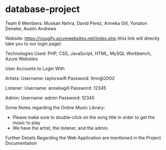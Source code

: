 # database-project

Team 6 Members: Muskan Nehra, David Perez, Anneka Gill, Yonaton Deneke, Austin Andrews

Website: https://cougify.azurewebsites.net/index.php (this link will directly take you to our login page) 

Technologies Used: PHP, CSS, JavaScript, HTML, MySQL Workbench, Azure Websites

User Accounts to Login With

Artists: 
Username: taylorswift
Password: Ilmn@2002

Listener: 
Username: annekagill
Password: 12345

Admin:
Username: admin
Password: 12345

Some Notes regarding the Online Music Library:
- Please make sure to double-click on the song title in order to get the music to play
- We have the artist, the listener, and the admin. 

Further Details Regarding the Web Application are mentioned in the Project Documentation




